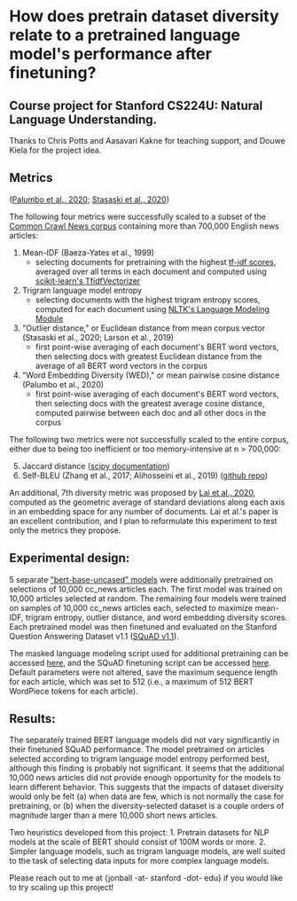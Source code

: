 # How does pretrain dataset diversity relate to a pretrained language model's performance after finetuning?

## Course project for Stanford CS224U: Natural Language Understanding.

Thanks to Chris Potts and Aasavari Kakne for teaching support, and Douwe Kiela for the project idea.

## Metrics 
([Palumbo et al., 2020](https://bit.ly/3cVfx3x); [Stasaski et al., 2020](https://aclanthology.org/2020.acl-main.446/))

The following four metrics were successfully scaled to a subset of the [Common Crawl News corpus](https://huggingface.co/datasets/cc_news) containing more than 700,000 English news articles:

  1. Mean-IDF (Baeza-Yates et al., 1999)
      - selecting documents for pretraining with the highest [tf-idf scores](https://en.wikipedia.org/wiki/Tf%E2%80%93idf), averaged over all terms in each document and computed using [scikit-learn's TfidfVectorizer](https://scikit-learn.org/stable/modules/generated/sklearn.feature_extraction.text.TfidfVectorizer.html)
  2. Trigram language model entropy
     - selecting documents with the highest trigram entropy scores, computed for each document using [NLTK's Language Modeling Module](https://www.nltk.org/api/nltk.lm.html)
  3. "Outlier distance," or Euclidean distance from mean corpus vector (Stasaski et al., 2020; Larson et al., 2019)
     - first point-wise averaging of each document's BERT word vectors, then selecting docs with greatest Euclidean distance from the average of all BERT word vectors in the corpus
  4. "Word Embedding Diversity (WED)," or mean pairwise cosine distance (Palumbo et al., 2020)
     - first point-wise averaging of each document's BERT word vectors, then selecting docs with the greatest average cosine distance, computed pairwise between each doc and all other docs in the corpus
    
The following two metrics were not successfully scaled to the entire corpus, either due to being too inefficient or too memory-intensive at n > 700,000:

  5. Jaccard distance ([scipy documentation](https://docs.scipy.org/doc/scipy/reference/generated/scipy.spatial.distance.jaccard.html))
  6. Self-BLEU (Zhang et al., 2017; Alihosseini et al., 2019) ([github repo](https://github.com/Danial-Alh/fast-bleu))
  
An additional, 7th diversity metric was proposed by [Lai et al., 2020](https://aclanthology.org/2020.lrec-1.215/), computed as the geometric average of standard deviations along each axis in an embedding space for any number of documents. Lai et al.'s paper is an excellent contribution, and I plan to reformulate this experiment to test only the metrics they propose.
    
## Experimental design:

  5 separate ["bert-base-uncased" models](https://huggingface.co/bert-base-uncased) were additionally pretrained on selections of 10,000 cc_news articles each. The first model was trained on 10,000 articles selected at random. The remaining four models were trained on samples of 10,000 cc_news articles each, selected to maximize mean-IDF, trigram entropy, outlier distance, and word embedding diversity scores. Each pretrained model was then finetuned and evaluated on the Stanford Question Answering Dataset v1.1 ([SQuAD v1.1](https://rajpurkar.github.io/SQuAD-explorer/explore/1.1/dev/)).
  
  The masked language modeling script used for additional pretraining can be accessed [here](https://github.com/huggingface/transformers/blob/main/examples/pytorch/language-modeling/run_mlm.py), and the SQuAD finetuning script can be accessed [here](https://github.com/huggingface/transformers/blob/main/examples/legacy/question-answering/run_squad.py). Default parameters were not altered, save the maximum sequence length for each article, which was set to 512 (i.e., a maximum of 512 BERT WordPiece tokens for each article).
  
## Results:

  The separately trained BERT language models did not vary significantly in their finetuned SQuAD performance. The model pretrained on articles selected according to trigram language model entropy performed best, although this finding is probably not significant. It seems that the additional 10,000 news articles did not provide enough opportunity for the models to learn different behavior. This suggests that the impacts of dataset diversity would only be felt (a) when data are few, which is not normally the case for pretraining, or (b) when the diversity-selected dataset is a couple orders of magnitude larger than a mere 10,000 short news articles.
  
  Two heuristics developed from this project:
    1. Pretrain datasets for NLP models at the scale of BERT should consist of 100M words or more.
    2. Simpler language models, such as trigram language models, are well suited to the task of selecting data inputs for more complex language models.

Please reach out to me at {jonball -at- stanford -dot- edu} if you would like to try scaling up this project!

